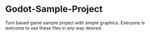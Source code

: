 # Godot-Sample-Project
Turn based game sample project with simple graphics.
Everyone is welcome to use these files in any way desired.
